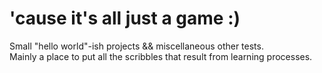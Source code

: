 # 'cause it's all just a game :)

Small "hello world"-ish projects && miscellaneous other tests.  
Mainly a place to put all the scribbles that result from learning processes.
